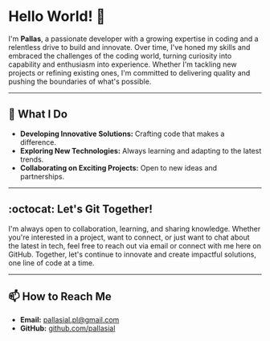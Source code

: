 # Hello World! 👋

I'm **Pallas**, a passionate developer with a growing expertise in coding and a relentless drive to build and innovate. Over time, I've honed my skills and embraced the challenges of the coding world, turning curiosity into capability and enthusiasm into experience. Whether I'm tackling new projects or refining existing ones, I'm committed to delivering quality and pushing the boundaries of what's possible.

---

## 🚀 What I Do

- **Developing Innovative Solutions:** Crafting code that makes a difference.
- **Exploring New Technologies:** Always learning and adapting to the latest trends.
- **Collaborating on Exciting Projects:** Open to new ideas and partnerships.

---

## :octocat: Let's Git Together!

I'm always open to collaboration, learning, and sharing knowledge. Whether you're interested in a project, want to connect, or just want to chat about the latest in tech, feel free to reach out via email or connect with me here on GitHub. Together, let's continue to innovate and create impactful solutions, one line of code at a time.

---

## 📫 How to Reach Me

- **Email:** <a href="mailto:pallasial.pl@gmail.com" target="_blank">pallasial.pl@gmail.com</a>
- **GitHub:** <a href="https://github.com/pallasial" target="_blank">github.com/pallasial</a>

